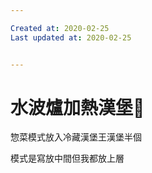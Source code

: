 ```yaml
---

Created at: 2020-02-25
Last updated at: 2020-02-25


---
```


# 水波爐加熱漢堡🍔


惣菜模式放入冷藏漢堡王漢堡半個

模式是寫放中間但我都放上層

